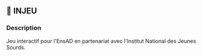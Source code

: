 ## 👾 INJEU 
### Description
Jeu interactif pour l'EnsAD en partenariat avec l'Institut National des Jeunes Sourds.
